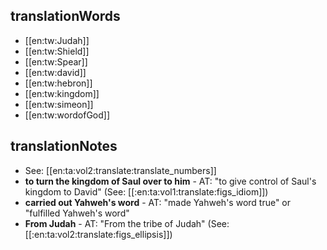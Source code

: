 ## translationWords

* [[en:tw:Judah]]
* [[en:tw:Shield]]
* [[en:tw:Spear]]
* [[en:tw:david]]
* [[en:tw:hebron]]
* [[en:tw:kingdom]]
* [[en:tw:simeon]]
* [[en:tw:wordofGod]]

## translationNotes

* See: [[en:ta:vol2:translate:translate_numbers]]
* **to turn the kingdom of Saul over to him** - AT: "to give control of Saul's kingdom to David" (See: [[:en:ta:vol1:translate:figs_idiom]])
* **carried out Yahweh's word** - AT: "made Yahweh's word true" or "fulfilled Yahweh's word"
* **From Judah** - AT: "From the tribe of Judah" (See: [[:en:ta:vol2:translate:figs_ellipsis]])
